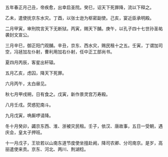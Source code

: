 五年春正月己丑，帝疾愈，出幸启圣院。癸巳，诏天下死罪降，流以下释之。

乙未，遣使抚京东水灾。丁酉，以张士逊为枢密副使。己亥，宴近臣承明殿。

二月甲寅，审刑院言天下无断狱。丙寅，赐天下酺。庚午，以孔子四十七世孙圣祐袭封文宣公。

三月辛巳，御正阳门观酺。辛丑，京东、西水灾，赐民租十之五。壬寅，丁谓加司空，冯拯加左仆射，曹利用加右仆射，任中正工部尚书。

夏四月丙辰，客星出轩辕。

五月乙亥，虑囚，降天下死罪。

六月丙午，太白昼见。

秋七月甲戌朔，日有食之。戊寅，新作景灵宫万寿殿。

八月壬戌。荧惑犯南斗。

九月戊寅，唃厮啰请降。

冬十月癸卯，蠲京东西、淮、浙被灾民租。壬子，依汉、唐故事，五日一受朝，遇庆会，皇太子押班。

十一月戊子，王钦若以山南东道节度使坐擅赴阙，降司农卿、分司南京。是岁，高丽遣使来贡。京东、河北、两川、荆湖稔。